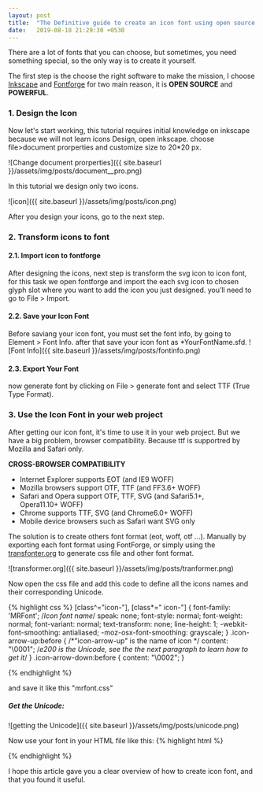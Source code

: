 ```yaml
---
layout: post
title:  "The Definitive guide to create an icon font using open source software"
date:   2019-08-18 21:29:30 +0530
---
```

There are a lot of fonts that you can choose, but sometimes, you need something special, so the only way is to create it yourself.

The first step is the choose the right software to make the mission,  I choose [Inkscape][Inkscape] and [Fontforge][fontforge] for  two main reason, it is **OPEN SOURCE** and **POWERFUL**.

### 1. Design the Icon

Now let's start working, this tutorial requires initial knowledge on inkscape because we will not learn icons Design, open inkscape. choose file>document prorperties and customize size to 20*20 px.


![Change document prorperties]({{ site.baseurl }}/assets/img/posts/document__pro.png)

In this tutorial we design only two icons.

![icon]({{ site.baseurl }}/assets/img/posts/icon.png)

After you design your icons, go to the next step.

### 2. Transform icons to font
#### 2.1. Import icon to fontforge

After designing the icons, next step is transform the svg icon to icon font, for this task we open fontforge and import the each svg icon to chosen glyph slot where you want to add the icon you just designed.  you’ll need to go to File > Import.

#### 2.2. Save your Icon Font

Before saviang your icon font, you must set the font info, by going to Element > Font Info. after that save your icon font as *YourFontName.sfd.
![Font Info]({{ site.baseurl }}/assets/img/posts/fontinfo.png)


#### 2.3. Export Your Font
now generate font by clicking on File > generate font and select TTF (True Type Format).

### 3. Use the Icon Font in your web project

After getting our icon font, it's time to use it in your web project. But we have a big problem, browser compatibility. Because ttf is supportred by Mozilla and Safari only. 

**CROSS-BROWSER COMPATIBILITY**
* Internet Explorer supports EOT (and IE9 WOFF)
* Mozilla browsers support OTF, TTF (and FF3.6+ WOFF)
* Safari and Opera support OTF, TTF, SVG (and Safari5.1+, Opera11.10+ WOFF)
* Chrome supports TTF, SVG (and Chrome6.0+ WOFF)
* Mobile device browsers such as Safari want SVG only

The solution is to create others font format (eot, woff, otf ...).
Manually by exporting each font format using FontForge, or simply using the  [transfonter.org](https://transfonter.org/) to generate css file and other font format.

![transformer.org]({{ site.baseurl }}/assets/img/posts/tranformer.png)

Now open the css file and add this code to define all the icons names and their corresponding Unicode.

{% highlight css %}
[class^="icon-"], [class*=" icon-"] {
  font-family: 'MRFont'; /*Icon font name*/
  speak: none;
  font-style: normal;
  font-weight: normal;
  font-variant: normal;
  text-transform: none;
  line-height: 1;
  -webkit-font-smoothing: antialiased;
  -moz-osx-font-smoothing: grayscale;
}
.icon-arrow-up:before {        /*"icon-arrow-up" is the name of icon  */
  content: "\0001";          /*e200 is the Unicode, see the the next paragraph to learn how to get it*/
}
.icon-arrow-down:before {
  content: "\0002";
}


{% endhighlight %}

and save it like this "mrfont.css"

##### Get the Unicode:

![getting the Unicode]({{ site.baseurl }}/assets/img/posts/unicode.png)




Now use your font in your HTML file like this:
{% highlight html %}
<html>
    <head>
      <link rel="stylesheet" href="mrfont.css" type="text/css">
      <title>icon font toturial</title>
    </head>
    <body>
      <i class="icon-arrow-up"></i>
      <i class="icon-arrow-down"></i>
    </body>
</html>
{% endhighlight %}



 I hope this article gave you a clear overview of how to create icon font, and that you found it useful.



[inkscape]: https://inkscape.com
[fontforge]:   http://fontforge.github.io/en-US/
